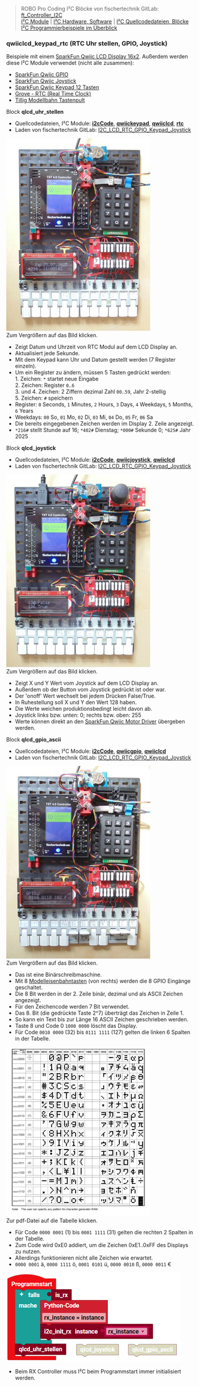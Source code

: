 
> ROBO Pro Coding I²C Blöcke von fischertechnik GitLab: [ft_Controller_I2C](https://git.fischertechnik-cloud.com/i2c/ft_Controller_I2C)\
> [I²C Module](https://elssner.github.io/ft-Controller-I2C/#tabelle-1) |
[I²C Hardware, Software](https://elssner.github.io/ft-Controller-I2C/#ic) |
[I²C Quellcodedateien, Blöcke](https://elssner.github.io/ft-Controller-I2C/#beschreibung-der-quellcodedateien-alphabetisch-geordnet)\
[I²C Programmierbeispiele im Überblick](../examples)


### qwiiclcd_keypad_rtc (RTC Uhr stellen, GPIO, Joystick)

Beispiele mit einem [SparkFun Qwiic LCD Display 16x2](https://www.sparkfun.com/products/16397). Außerdem werden diese I²C Module verwendet (nicht alle zusammen):
* [SparkFun Qwiic GPIO](https://www.sparkfun.com/products/17047)
* [SparkFun Qwiic Joystick](https://www.sparkfun.com/products/15168)
* [SparkFun Qwiic Keypad 12 Tasten](https://www.sparkfun.com/products/15290)
* [Grove - RTC (Real Time Clock)](https://wiki.seeedstudio.com/Grove_High_Precision_RTC)
* [Tillig Modellbahn Tastenpult](https://www.tillig.com/Produkte/produktinfo-08211.html)


Block **qlcd_uhr_stellen**
* Quellcodedateien, I²C Module: **[i2cCode](../#i2ccodepy)**, **[qwiickeypad](../#qwiickeypadpy)**, **[qwiiclcd](../#qwiiclcdpy)**, **[rtc](../#rtcpy)**
* Laden von fischertechnik GitLab: [I2C_LCD_RTC_GPIO_Keypad_Joystick](https://git.fischertechnik-cloud.com/i2c/I2C_LCD_RTC_GPIO_Keypad_Joystick)

[![](DSC00500_384.JPG)](DSC00500.JPG)\
Zum Vergrößern auf das Bild klicken.

* Zeigt Datum und Uhrzeit von RTC Modul auf dem LCD Display an.
* Aktualisiert jede Sekunde.
* Mit dem Keypad kann Uhr und Datum gestellt werden (7 Register einzeln).
* Um ein Register zu ändern, müssen 5 Tasten gedrückt werden:\
1\. Zeichen: `*` startet neue Eingabe\
2\. Zeichen: Register `0`..`6`\
3\. und 4. Zeichen: 2 Ziffern dezimal Zahl `00`..`59`, Jahr 2-stellig\
5\. Zeichen: `#` speichern
* Register: `0` Seconds, `1` Minutes, `2` Hours, `3` Days, `4` Weekdays, `5` Months, `6` Years
* Weekdays: `00` So, `01` Mo, `02` Di, `03` Mi, `04` Do, `05` Fr, `06` Sa
* Die bereits eingegebenen Zeichen werden im Display 2. Zeile angezeigt.
* `*216#` stellt Stunde auf 16; `*402#` Dienstag; `*000#` Sekunde 0; `*625#` Jahr 2025


Block **qlcd_joystick**
* Quellcodedateien, I²C Module: **[i2cCode](../#i2ccodepy)**, **[qwiicjoystick](../#qwiicjoystickpy)**, **[qwiiclcd](../#qwiiclcdpy)**
* Laden von fischertechnik GitLab: [I2C_LCD_RTC_GPIO_Keypad_Joystick](https://git.fischertechnik-cloud.com/i2c/I2C_LCD_RTC_GPIO_Keypad_Joystick)

[![](DSC00506_384.JPG)](DSC00506.JPG)\
Zum Vergrößern auf das Bild klicken.

* Zeigt X und Y Wert vom Joystick auf dem LCD Display an.
* Außerdem ob der Button vom Joystick gedrückt ist oder war.
* Der 'onoff' Wert wechselt bei jedem Drücken False/True.
* In Ruhestellung soll X und Y den Wert 128 haben.
* Die Werte weichen produktionsbedingt leicht davon ab.
* Joystick links bzw. unten: 0; rechts bzw. oben: 255
* Werte können direkt an den [SparkFun Qwiic Motor Driver](https://www.sparkfun.com/products/15451) übergeben werden.


Block **qlcd_gpio_ascii**
* Quellcodedateien, I²C Module: **[i2cCode](../#i2ccodepy)**, **[qwiicgpio](../#qwiicgpiopy)**, **[qwiiclcd](../#qwiiclcdpy)**
* Laden von fischertechnik GitLab: [I2C_LCD_RTC_GPIO_Keypad_Joystick](https://git.fischertechnik-cloud.com/i2c/I2C_LCD_RTC_GPIO_Keypad_Joystick)

[![](DSC00496_384.JPG)](DSC00496.JPG)\
Zum Vergrößern auf das Bild klicken.

* Das ist eine Binärschreibmaschine.
* Mit 8 [Modelleisenbahntasten](https://www.tillig.com/Produkte/produktinfo-08211.html) (von rechts) werden die 8 GPIO Eingänge geschaltet.
* Die 8 Bit werden in der 2. Zeile binär, dezimal und als ASCII Zeichen angezeigt.
* Für den Zeichencode werden 7 Bit verwendet.
* Das 8. Bit (die gedrückte Taste 2^7) überträgt das Zeichen in Zeile 1.
* So kann ein Text bis zur Länge 16 ASCII Zeichen geschrieben werden.
* Taste 8 und Code 0 `1000 0000` löscht das Display.
* Für Code `0010 0000` (32) bis `0111 1111` (127) gelten die linken 6 Spalten in der Tabelle.

[![](zeichensatz_384_450.png)](zeichensatz.pdf)\
Zur pdf-Datei auf die Tabelle klicken.

* Für Code `0000 0001` (1) bis `0001 1111` (31) gelten die rechten 2 Spalten in der Tabelle.
* Zum Code wird 0xE0 addiert, um die Zeichen 0xE1..0xFF des Displays zu nutzen.
* Allerdings funktionieren nicht alle Zeichen wie erwartet.
* `0000 0001` ä, `0000 1111` ö, `0001 0101` ü, `0000 0010` ß, `0000 0011` €

![](qwiiclcd_keypad_rtc.png)

* Beim RX Controller muss I²C beim Programmstart immer initialisiert werden.
